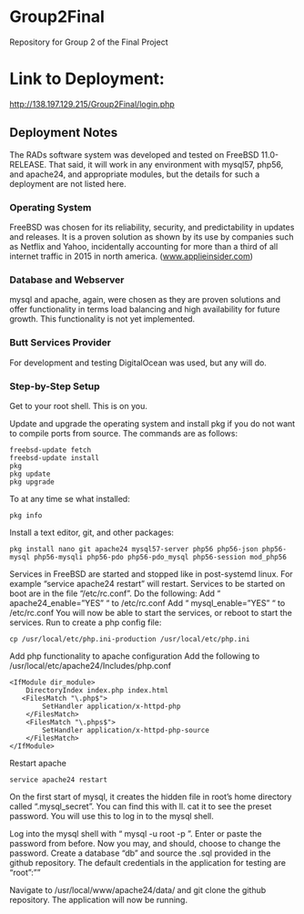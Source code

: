 # Group2Final
Repository for Group 2 of the Final Project

# Link to Deployment:
http://138.197.129.215/Group2Final/login.php



## Deployment Notes

   The RADs software system was developed and tested on FreeBSD 11.0-RELEASE.  That said, it will work in any environment with mysql57, php56, and apache24, and appropriate modules, but the details for such a deployment are not listed here.


### Operating System


   FreeBSD was chosen for its reliability, security, and predictability in updates and releases.  It is a proven solution as shown by its use by companies such as Netflix and Yahoo, incidentally accounting for more than a third of all internet traffic in 2015 in north america. (www.applieinsider.com) 

### Database and Webserver


   mysql and apache, again, were chosen as they are proven solutions and offer functionality in terms load balancing and high availability for future growth.  This functionality is not yet implemented.


### Butt Services Provider


   For development and testing DigitalOcean was used, but any will do.


### Step-by-Step Setup


   Get to your root shell.  This is on you.


Update and upgrade the operating system and install pkg if you do not want to compile ports from source.  The commands are as follows:

	freebsd-update fetch
	freebsd-update install
	pkg
	pkg update
	pkg upgrade

To at any time se what installed:

	pkg info

Install a text editor, git, and other packages:

	pkg install nano git apache24 mysql57-server php56 php56-json php56-mysql php56-mysqli php56-pdo php56-pdo_mysql php56-session mod_php56


Services in FreeBSD are started and stopped like in post-systemd linux.  For example “service apache24 restart” will restart.  Services to be started on boot are in the file “/etc/rc.conf”.  Do the following:
Add “ apache24_enable=”YES” “ to /etc/rc.conf
Add “ mysql_enable=”YES” “ to /etc/rc.conf
You will now be able to start the services, or reboot to start the services.
Run to create a php config file:

	cp /usr/local/etc/php.ini-production /usr/local/etc/php.ini


Add php functionality to apache configuration
Add the following to /usr/local/etc/apache24/Includes/php.conf


	<IfModule dir_module>
	    DirectoryIndex index.php index.html
	   <FilesMatch "\.php$">
	        SetHandler application/x-httpd-php
	    </FilesMatch>
	    <FilesMatch "\.phps$">
	        SetHandler application/x-httpd-php-source
	    </FilesMatch>
	</IfModule>


Restart apache

	service apache24 restart


On the first start of mysql, it creates the hidden file in root’s home directory called “.mysql_secret”.  You can find this with ll.  cat it to see the preset password.  You will use this to log in to the mysql shell.

Log into the mysql shell with “ mysql -u root -p ”.  Enter or paste the password from before.  Now you may, and should, choose to change the password.  Create a database “db” and source the .sql provided in the github repository.  The default credentials in the application for testing are “root”:””

Navigate to /usr/local/www/apache24/data/ and git clone the github repository.  The application will now be running.
